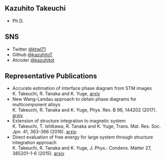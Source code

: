 ## Kazuhito Takeuchi
* Ph.D.

## SNS
* Twitter [\@ktwl71](https://twitter.com/ktwl71)
* Github [\@kazuhitoT](https://github.com/KazuhitoT)
* Atcoder [\@kazuhitot](https://atcoder.jp/user/kazuhitot)

## Representative Publications
* Accurate estimation of interface phase diagram from STM images  
    K. Takeuchi, R. Tanaka and K. Yuge, 
    [arxiv](https://arxiv.org/abs/1707.07997)
* New Wang-Landau approach to obtain phase diagrams for multicomponent alloys  
    K. Takeuchi, R. Tanaka and K. Yuge, Phys. Rev. B 96, 144202 (2017). 
    [arxiv](https://arxiv.org/abs/1609.05292)
* Extension of structure integration to magnetic system  
    K. Takeuchi, T. Ishikawa, R. Tanaka and K. Yuge, Trans. Mat. Res. Soc. Jpn. 41, 363-366 (2016).
    [arxiv](https://arxiv.org/abs/1511.07239)
* Direct evaluation of free energy for large system through structure integration approach  
    K. Takeuchi, R. Tanaka and K. Yuge, J. Phys.: Condens. Matter 27, 385201-1-6 (2015).
    [arxiv](https://arxiv.org/abs/1408.5009)


